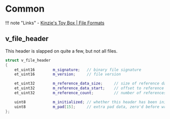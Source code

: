 # Common
!!! note "Links"
    - [Kinzie's Toy Box | File Formats](https://github.com/saintsrowmods2/Kinzies-Toy-Box/blob/master/file_formats.md)


## v_file_header
This header is slapped on quite a few, but not all files.
```cpp
struct v_file_header
{
    et_uint16        m_signature;   // binary file signature
    et_uint16        m_version;     // file version

    et_uint32        m_reference_data_size;     // size of reference data
    et_uint32        m_reference_data_start;    // offset to reference data
    et_uint32        m_reference_count;         // number of references in header

    uint8            m_initialized; // whether this header has been initialized.
    uint8            m_pad[15];     // extra pad data, zero'd before write
}; 
```